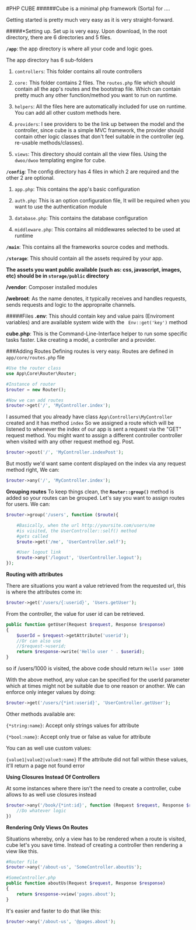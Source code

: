 #PHP CUBE
######Cube is a minimal php framework (Sorta) for ....

Getting started is pretty much very easy as it is very straight-forward.

#####*Setting up.
Set up is very easy.
Upon download, In the root directory, there are 6 directories and 5 files.

**```/app```**: the app directory is where all your code and logic goes.

The app directory has 6 sub-folders

1. ```controllers```: This folder contains all route controllers

2. ```core:``` This folder contains 2 files. The ```routes.php``` file which should contain all the app's routes and the bootstrap file. Which can contain pretty much any other function/method you want to run on runtime.

3. ```helpers```: All the files here are automatically included for use on runtime. You can add all other custom methods here.

4. ```providers```: I see providers to be the link up between the model and the controller, since cube is a simple MVC framework, the provider should contain other logic classes that don't feel suitable in the controller (eg. re-usable methods/classes).

5. ```views```: This directory should contain all the view files. Using the ```dwoo/dwoo``` templating engine for cube.


**```/config```**: The config directory has 4 files in which 2 are required and the other 2 are optional.


1. ```app.php```: This contains the app's basic configuration


2. ```auth.php```: This is an option configuration file, It will be required when you want to use the authentication module


3. ```database.php```: This contains the database configuration


4. ```middleware.php```: This contains all middlewares selected to be used at runtime


**```/main```**: This contains all the frameworks source codes and methods.


**```/storage```**: This should contain all the assets required by your app.

**The assets you want public available (such as: css, javascript, images, etc) should be in ```storage/public``` directory**

**/vendor**: Composer installed modules

**/webroot**: As the name denotes, it typically receives and handles requests, sends requests and logic to the appropraite channels.

#####Files
**.env**: This should contain key and value pairs (Enviroment variables) and are available system wide with the ``` Env::get('key')``` method

**cube.php**: This is the Command-Line-Interface helper to run some specific tasks faster. Like creating a model, a controller and a provider.

###Adding Routes
Defining routes is very easy. Routes are defined in ```app/core/routes.php``` file

```php
#Use the router class
use App\Core\Router\Router;

#Instance of router
$router = new Router();

#Now we can add routes
$router->get('/', 'MyController.index');
```
I assumed that you already have class ```App\Controllers\MyController``` created and it has method ```index```
So we assigned a route which will be listened to whenever the index of our app is sent a request via the "GET" request method.
You might want to assign a different controller controller when visited with any other request method eg. Post. 

```php
$router->post('/', 'MyController.indexPost');
```

But mostly we'd want same content displayed on the index via any request method right, We can:
```php
$router->any('/', 'MyController.index');
```

**Grouping routes**
To keep things clean, the **```Router::group()```** method is added so your routes can be grouped. Let's say you want to assign routes for users. We can:
```php
$router->group('/users', function ($route){

    #Basically, when the url http://yoursite.com/users/me
    #is visited, the UserController::self() method
    #gets called
    $route->get('/me', 'UserController.self');

    #User logout link
    $route->any('/logout', 'UserController.logout');
});
```
**Routing with attributes**


There are situations you want a value retrieved from the requested url, this is where the attributes come in:
```php
$router->get('/users/{:userid}', 'Users.getUser');
```
From the controller, the value for user id can be retrieved.
```php
public function getUser(Request $request, Response $response)
{
    $userId = $request->getAttribute('userid');
    //Or can also use
    //$request->userid;
    return $response->write('Hello user ' . $userid);
}
```
so if /users/1000 is visited, the above code should return
```Hello user 1000```

With the above method, any value can be specified for the userId parameter which at times might not be suitable due to one reason or another.
We can enforce only integer values by doing:
```php
$router->get('/users/{*int:userid}', 'UserController.getUser');
```
Other methods available are:

```{*string:name}```: Accept only strings values for attribute

```{*bool:name}```: Accept only true or false as value for attribute

You can as well use custom values:

```{value1|value2|value3:name}``` If the attribute did not fall within these values, it'll return a page not found error


**Using Closures Instead Of Controllers**

At some instances where there isn't the need to create a controller, cube allows to as well use closures instead

```php
$router->any('/book/{*int:id}', function (Request $request, Response $response) {
    //Do whatever logic
})
```

**Rendering Only Views On Routes**

Situations whereby, only a view has to be rendered when a route is visited, cube let's you save time. Instead of creating a controller then rendering a view like this.
```php
#Router file
$router->any('/about-us', 'SomeController.aboutUs');

#SomeController.php
public function aboutUs(Request $request, Response $response)
{
    return $response->view('pages.about');
}
```

It's easier and faster to do that like this:
```php
$router->any('/about-us', '@pages.about');
```